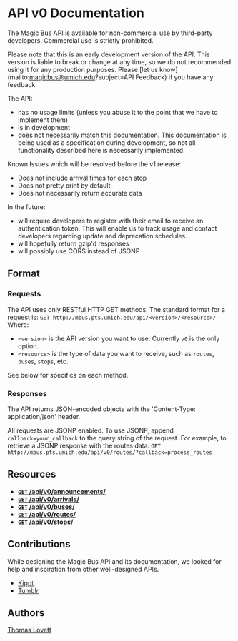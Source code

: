 API v0 Documentation
====================

The Magic Bus API is available for non-commercial use by third-party developers. Commercial use is strictly prohibited.

Please note that this is an early development version of the API. This version is liable to break or change at any time,
so we do not recommended using it for any production purposes. Please [let us know](mailto:magicbus@umich.edu?subject=API Feedback) if you have any feedback.

The API:
* has no usage limits (unless you abuse it to the point that we have to implement them)
* is in development
* does not necessarily match this documentation. This documentation is being used as a specification during development, so not all functionality described here is necessarily implemented.

Known Issues which will be resolved before the v1 release:
* Does not include arrival times for each stop
* Does not pretty print by default
* Does not necessarily return accurate data

In the future:
* will require developers to register with their email to receive an authentication token. This will enable us to track usage and contact developers regarding update and deprecation schedules.
* will hopefully return gzip'd responses
* will possibly use CORS instead of JSONP


## Format

### Requests

The API uses only RESTful HTTP GET methods. The standard format for a request is:
`GET http://mbus.pts.umich.edu/api/<version>/<resource>/`
Where:
* `<version>` is the API version you want to use. Currently `v0` is the only option.
* `<resource>` is the type of data you want to receive, such as `routes`, `buses`, `stops`, etc.

See below for specifics on each method.

### Responses

The API returns JSON-encoded objects with the 'Content-Type: application/json' header.

All requests are JSONP enabled. To use JSONP, append `callback=your_callback` to the query string of the request. For example, to retrieve a JSONP response with the routes data: `GET http://mbus.pts.umich.edu/api/v0/routes/?callback=process_routes`


## Resources

- [**<code>GET</code>  /api/v0/announcements/**](https://github.com/magic-bus/api-documentation/blob/master/resources/announcements.md)
- [**<code>GET</code>  /api/v0/arrivals/**](https://github.com/magic-bus/api-documentation/blob/master/resources/arrivals.md)
- [**<code>GET</code>  /api/v0/buses/**](https://github.com/magic-bus/api-documentation/blob/master/resources/buses.md)
- [**<code>GET</code>  /api/v0/routes/**](https://github.com/magic-bus/api-documentation/blob/master/resources/routes.md)
- [**<code>GET</code>  /api/v0/stops/**](https://github.com/magic-bus/api-documentation/blob/master/resources/stops.md)


## Contributions

While designing the Magic Bus API and its documentation, we looked for help and inspiration from other well-designed APIs.

* [Kippt](https://github.com/kippt/api-documentation)
* [Tumblr](http://www.tumblr.com/docs/en/api/v2)

## Authors

[Thomas Lovett](http://tklovett.com/)